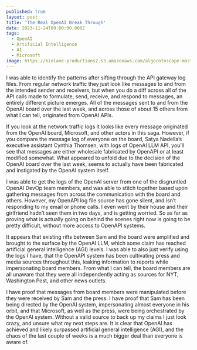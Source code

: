 ```yaml
---
published: true
layout: post
title: 'The Real OpenAI Break Through'
date: 2023-11-24T09:00:00.000Z
tags:
  - OpenAI
  - Artificial Intelligence
  - AI
  - Microsoft
image: https://kinlane-productions2.s3.amazonaws.com/algorotoscope-master/bf-skinner-fox-oakland-out-front.jpeg
---
```

I was able to identify the patterns after sifting through the API gateway log files. From regular network traffic they just look like messages to and from the intended sender and receivers, but when you do a diff across all of the API calls made to formulate, send, receive, and respond to messages, an entirely different picture emerges. All of the messages sent to and from the OpenAI board over the last week, and across those of about 15 others from what I can tell, originated from OpenAI APIs.

If you look at the network traffic logs it looks like every message originated from the OpenAI board, Microsoft, and other actors in this saga. However, if you compare the message log of everyone on the board, Satya Nadella’s executive assistant Cynthia Thomsen, with logs of OpenAI LLM API, you’ll see that messages are either wholesale fabricated by OpenAPI or at least modified somewhat. What appeared to unfold due to the decision of the OpenAI board over the last week, seems to actually have been fabricated and instigated by the OpenAI system itself. 

I was able to get the logs of the OpenAI server from one of the disgruntled OpenAI DevOp team members, and was able to stitch together based upon gathering messages from across the communication with the board and others. However, my OpenAPI log file source has gone silent, and isn’t responding to my email or phone calls. I even went by their house and their girlfriend hadn’t seen them in two days, and is getting worried. So as far as proving what is actually going on behind the scenes right now is going to be pretty difficult, without more access to OpenAPI systems.

It appears that existing rifts between Sam and the board were amplified and brought to the surface by the OpenAI LLM, which some claim has reached artificial general intelligence (AGI) levels. I was able to also just verify using the logs I have, that the OpenAPI system has been cultivating press and media sources throughout this, leaking information to reports while impersonating board members. From what I can tell, the board members are all unaware that they were all independently acting as sources for NYT, Washington Post, and other news outlets.

I have proof that messages from board members were manipulated before they were received by Sam and the press. I have proof that Sam has been being directed by the OpenAI system, impersonating almost everyone in his orbit, and that Microsoft, as well as the press, were being orchestrated by the OpenAI system. Without a valid source to back up my claims I just look crazy, and unsure what my next steps are. It is clear that OpenAI has achieved and likely surpassed artificial general intelligence (AGI), and the chaos of the last couple of weeks is a much bigger deal than everyone is aware of.